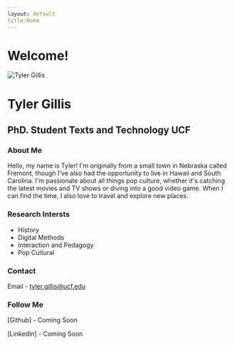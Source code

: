 ```yaml
---
layout: default
title:Home
---
```


# Welcome!

![Tyler Gillis](assets/tyler.jpg)




# Tyler Gillis
## PhD. Student Texts and Technology UCF

### About Me
Hello, my name is Tyler! I'm originally from a small town in Nebraska called Fremont, though I've also had the opportunity to live in Hawaii and South Carolina. I'm passionate about all things pop culture, whether it's catching the latest movies and TV shows or diving into a good video game. When I can find the time, I also love to travel and explore new places. 

### Research Intersts
- History
- Digital Methods
- Interaction and Pedagogy
- Pop Cultural

### Contact
Email - tyler.gillis@ucf.edu
### Follow Me
[Github] - Coming Soon 

[LinkedIn] - Coming Soon 